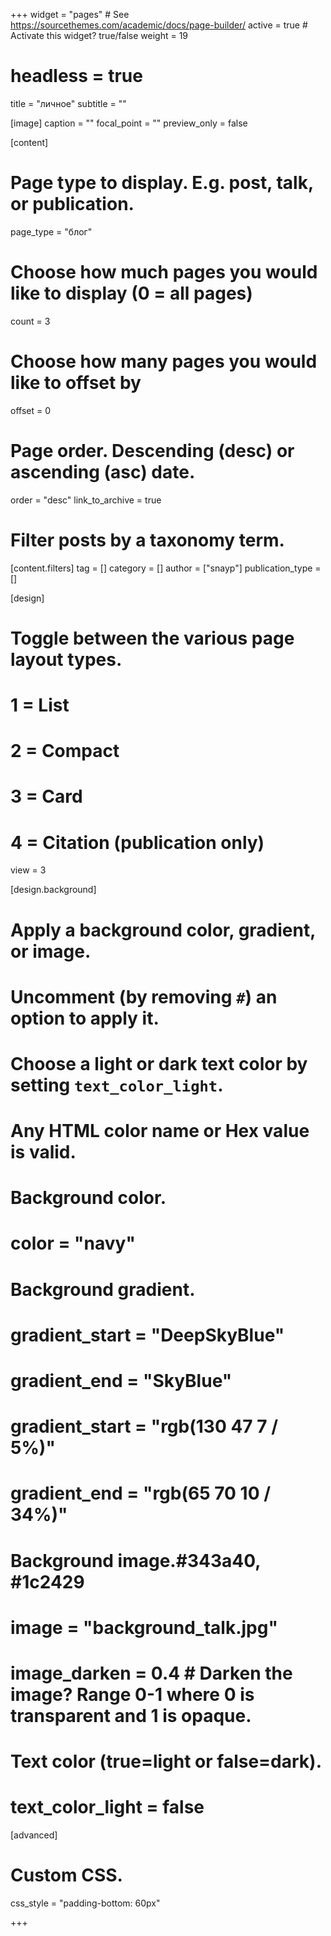 +++
widget = "pages"  # See https://sourcethemes.com/academic/docs/page-builder/
active = true  # Activate this widget? true/false
weight = 19
# headless = true
title = "личное"
subtitle = ""

[image]
caption = ""
focal_point = ""
preview_only = false

[content]
# Page type to display. E.g. post, talk, or publication.
page_type = "блог"

# Choose how much pages you would like to display (0 = all pages)
count = 3

# Choose how many pages you would like to offset by
offset = 0

# Page order. Descending (desc) or ascending (asc) date.
order = "desc"
link_to_archive = true
# Filter posts by a taxonomy term.
  [content.filters]
    tag = []
    category = []
    author = ["snayp"]
    publication_type = []

  
[design]
  # Toggle between the various page layout types.
  #   1 = List
  #   2 = Compact
  #   3 = Card
  #   4 = Citation (publication only)
  view = 3

[design.background]
  # Apply a background color, gradient, or image.
  #   Uncomment (by removing `#`) an option to apply it.
  #   Choose a light or dark text color by setting `text_color_light`.
  #   Any HTML color name or Hex value is valid.
  
  # Background color.
  # color = "navy"
  # Background gradient.
  # gradient_start = "DeepSkyBlue"
  # gradient_end = "SkyBlue"
  # gradient_start = "rgb(130 47 7 / 5%)"
  # gradient_end = "rgb(65 70 10 / 34%)"
  # Background image.#343a40, #1c2429
  # image = "background_talk.jpg" 
  # image_darken = 0.4  # Darken the image? Range 0-1 where 0 is transparent and 1 is opaque.

  # Text color (true=light or false=dark).
  # text_color_light = false     
  
[advanced]
 # Custom CSS. 
 css_style = "padding-bottom: 60px"

+++
